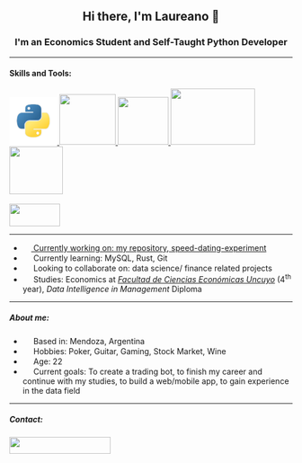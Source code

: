 <div align="center">
  <h2>Hi there, I'm Laureano 👋</h2>

### I'm an Economics Student and Self-Taught Python Developer 
</div>

--------------------------------------------------------------------------------------------------------------------------------
#### Skills and Tools:

<a href="https://www.python.org/" target="_blank" rel="noreferrer">  <img src= "https://raw.githubusercontent.com/github/explore/80688e429a7d4ef2fca1e82350fe8e3517d3494d/topics/python/python.png" 
  width = 85
  height = 85/>
<a href="https://pandas.pydata.org/" target="_blank" rel="noreferrer">  <img src= "https://pandas.pydata.org/static/img/pandas_secondary.svg"
  width = 100
  height = 90/>
<a href="https://numpy.org/" target="_blank" rel="noreferrer">  <img src= "https://user-images.githubusercontent.com/67586773/105040771-43887300-5a88-11eb-9f01-bee100b9ef22.png" 
  width = 90
  height = 85/>
<a href="https://matplotlib.org/" target="_blank" rel="noreferrer"> <img src= "https://matplotlib.org/stable/_static/logo_light.svg"
  align = "bottom"                                                                        
  width = 150
  height = 100 /><a href="https://seaborn.pydata.org/" target="_blank" rel="noreferrer"> <img src = "https://seaborn.pydata.org/_images/logo-tall-lightbg.svg"
  width = 95
  height = 85 />

<a href="https://scikit-learn.org/stable/" target="_blank" rel="noreferrer"> <img src = "https://upload.wikimedia.org/wikipedia/commons/thumb/0/05/Scikit_learn_logo_small.svg/320px-Scikit_learn_logo_small.svg.png"         
  align = "top"
  width = 90
  height = 40 />

--------------------------------------------------------------------------------------------------------------------------------
- <img src= "https://cdn-icons-png.flaticon.com/512/1162/1162914.png" width = 15 height = 15> Currently working on: my repository, [speed-dating-experiment](https://github.com/laureanolorenzo/speed-dating-experiment)
- <img src= "https://cdn-icons-png.flaticon.com/512/892/892926.png" width = 15 height = 15> Currently learning: MySQL, Rust, Git 
- <img src= "https://cdn-icons-png.flaticon.com/512/5371/5371017.png" width = 15 height = 15> Looking to collaborate on: data science/ finance related projects
- <img src= "https://cdn-icons-png.flaticon.com/512/2232/2232688.png" width = 15 height = 15>  Studies: Economics at [*Facultad de Ciencias Económicas Uncuyo*](https://fce.uncuyo.edu.ar/) (4<sup>th</sup> year), *Data Intelligence in Management* Diploma
--------------------------------------------------------------------------------------------------------------------------------
##### About me:
- <img src = "https://cdn-icons-png.flaticon.com/512/4830/4830735.png" height = 15 width = 15> Based in: Mendoza, Argentina
- <img src= "https://cdn-icons-png.flaticon.com/512/528/528111.png" width = 15 height = 15> Hobbies: Poker, Guitar, Gaming, Stock Market, Wine
- <img src = "https://cdn-icons-png.flaticon.com/512/4440/4440953.png" width = 15 height = 15> Age: 22
- <img src = "https://cdn-icons-png.flaticon.com/512/3214/3214721.png" width = 15 height = 15> Current goals: To create a trading bot, to finish my career and continue with my studies, to build a web/mobile app, to gain experience in the data field
--------------------------------------------------------------------------------------------------------------------------------
##### Contact:
<a href="mailto:laureanolorenzo@gmail.com" style="display: inline" clear = "none"><img src= 
  "https://img.shields.io/badge/-laureanolorenzo@gmail.com-red?logo=gmail&logoColor=white&size&style=flat-square" 
  height = 30
  width = 180 /></a><a style="display: inline" clear = "none" href="https://api.whatsapp.com/send?phone=542612122772"> 
